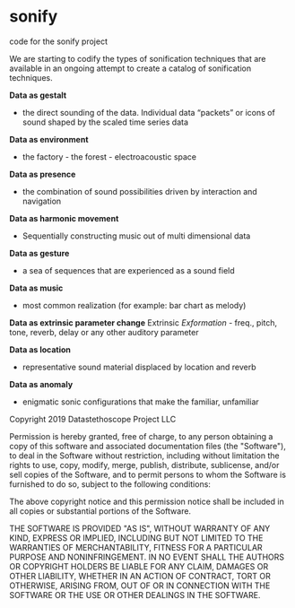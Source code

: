 # sonify
code for the sonify project

We are starting to codify the types of sonification techniques that are available in an ongoing attempt to create a catalog of sonification techniques. 

**Data as gestalt** 
- the direct sounding of the data. Individual data “packets” or icons of sound shaped by the scaled time series data

**Data as environment**
- the factory - the forest - electroacoustic space

**Data as presence** 
- the combination of sound possibilities driven by interaction and navigation

**Data as harmonic movement**
- Sequentially constructing music out of multi dimensional data

**Data as gesture** 
- a sea of sequences that are experienced as a sound field

**Data as music** 
- most common realization (for example: bar chart as melody)

**Data as extrinsic parameter change**
Extrinsic *Exformation* - freq., pitch, tone, reverb, delay or any other auditory parameter

**Data as location**
- representative sound material displaced by location and reverb

**Data as anomaly** 
- enigmatic sonic configurations that make the familiar, unfamiliar 

Copyright 2019 Datastethoscope Project LLC

Permission is hereby granted, free of charge, to any person obtaining a copy of this software and associated documentation files (the "Software"), to deal in the Software without restriction, including without limitation the rights to use, copy, modify, merge, publish, distribute, sublicense, and/or sell copies of the Software, and to permit persons to whom the Software is furnished to do so, subject to the following conditions:

The above copyright notice and this permission notice shall be included in all copies or substantial portions of the Software.

THE SOFTWARE IS PROVIDED "AS IS", WITHOUT WARRANTY OF ANY KIND, EXPRESS OR IMPLIED, INCLUDING BUT NOT LIMITED TO THE WARRANTIES OF MERCHANTABILITY, FITNESS FOR A PARTICULAR PURPOSE AND NONINFRINGEMENT. IN NO EVENT SHALL THE AUTHORS OR COPYRIGHT HOLDERS BE LIABLE FOR ANY CLAIM, DAMAGES OR OTHER LIABILITY, WHETHER IN AN ACTION OF CONTRACT, TORT OR OTHERWISE, ARISING FROM, OUT OF OR IN CONNECTION WITH THE SOFTWARE OR THE USE OR OTHER DEALINGS IN THE SOFTWARE.
